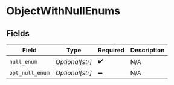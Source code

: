 # ObjectWithNullEnums


## Fields

| Field              | Type               | Required           | Description        |
| ------------------ | ------------------ | ------------------ | ------------------ |
| `null_enum`        | *Optional[str]*    | :heavy_check_mark: | N/A                |
| `opt_null_enum`    | *Optional[str]*    | :heavy_minus_sign: | N/A                |